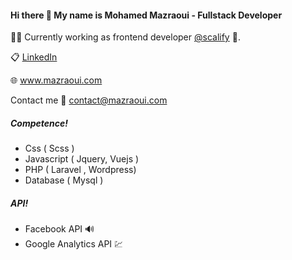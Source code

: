 #### Hi there 👋 My name is Mohamed Mazraoui - Fullstack Developer

👨‍💻 Currently working as frontend developer [@scalify](https://scalify.com) 🚀.

📋 [LinkedIn](https://www.linkedin.com/in/mohamed-mazraoui-2742a0153/)

🌐 www.mazraoui.com

Contact me 💌 contact@mazraoui.com


##### Competence!

  - Css ( Scss )
  - Javascript ( Jquery, Vuejs )
  - PHP ( Laravel , Wordpress)
  - Database ( Mysql )


##### API!
 - Facebook API 🔊
 - Google Analytics API 💹
